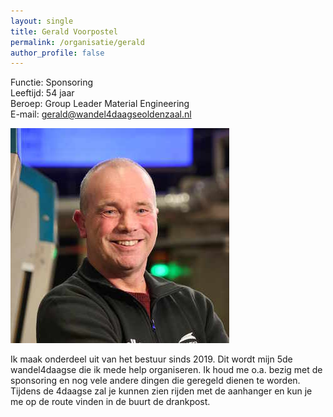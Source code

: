 ```yaml
---
layout: single
title: Gerald Voorpostel
permalink: /organisatie/gerald
author_profile: false
---
```


Functie: Sponsoring  
Leeftijd: 54 jaar  
Beroep: Group Leader Material Engineering  
E-mail: [gerald@wandel4daagseoldenzaal.nl](mailto:gerald@wandel4daagseoldenzaal.nl)  

![Gerald](/assets/organisatie/gerald.jpg)

Ik maak onderdeel uit van het bestuur sinds 2019. Dit wordt mijn 5de wandel4daagse die ik mede help organiseren. 
Ik houd me o.a. bezig met de sponsoring en nog vele andere dingen die geregeld dienen te worden. 
Tijdens de 4daagse zal je kunnen zien rijden met de aanhanger en kun je me op de route vinden in de buurt de drankpost.